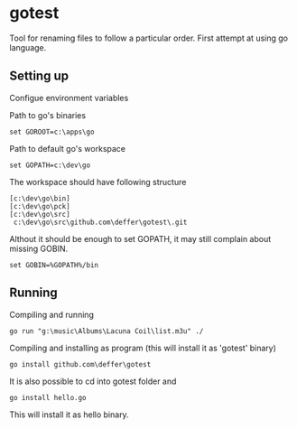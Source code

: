 gotest
======

Tool for renaming files to follow a particular order. First attempt at using go language.

Setting up
-----------

Configue environment variables

Path to go's binaries

    set GOROOT=c:\apps\go

Path to default go's workspace
  
    set GOPATH=c:\dev\go
  
The workspace should have following structure

    [c:\dev\go\bin]
    [c:\dev\go\pck]
    [c:\dev\go\src]
     c:\dev\go\src\github.com\deffer\gotest\.git

Althout it should be enough to set GOPATH, it may still complain about missing GOBIN.

    set GOBIN=%GOPATH%/bin
  
Running
--------
Compiling and running

    go run "g:\music\Albums\Lacuna Coil\list.m3u" ./

Compiling and installing as program (this will install it as 'gotest' binary)

    go install github.com\deffer\gotest
    
It is also possible to cd into gotest folder and

    go install hello.go
    
This will install it as hello binary.


